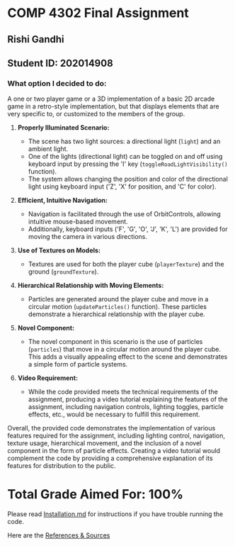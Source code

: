 # COMP 4302 Final Assignment

## Rishi Gandhi

## Student ID: 202014908

### What option I decided to do:
A one or two player game or a 3D implementation of a basic 2D arcade game in a retro-style implementation, but that displays elements that are very specific to, or customized to the members of the group.


1. **Properly Illuminated Scenario:**
   - The scene has two light sources: a directional light (`light`) and an ambient light.
   - One of the lights (directional light) can be toggled on and off using keyboard input by pressing the 'I' key (`toggleRoadLightVisibility()` function).
   - The system allows changing the position and color of the directional light using keyboard input ('Z', 'X' for position, and 'C' for color).

2. **Efficient, Intuitive Navigation:**
   - Navigation is facilitated through the use of OrbitControls, allowing intuitive mouse-based movement.
   - Additionally, keyboard inputs ('F', 'G', 'O', 'J', 'K', 'L') are provided for moving the camera in various directions.

3. **Use of Textures on Models:**
   - Textures are used for both the player cube (`playerTexture`) and the ground (`groundTexture`).

4. **Hierarchical Relationship with Moving Elements:**
   - Particles are generated around the player cube and move in a circular motion (`updateParticles()` function). These particles demonstrate a hierarchical relationship with the player cube.

5. **Novel Component:**
   - The novel component in this scenario is the use of particles (`particles`) that move in a circular motion around the player cube. This adds a visually appealing effect to the scene and demonstrates a simple form of particle systems.

6. **Video Requirement:**
   - While the code provided meets the technical requirements of the assignment, producing a video tutorial explaining the features of the assignment, including navigation controls, lighting toggles, particle effects, etc., would be necessary to fulfill this requirement.

Overall, the provided code demonstrates the implementation of various features required for the assignment, including lighting control, navigation, texture usage, hierarchical movement, and the inclusion of a novel component in the form of particle effects. Creating a video tutorial would complement the code by providing a comprehensive explanation of its features for distribution to the public.


# Total Grade Aimed For: 100%

Please read [Installation.md](https://github.com/iamrishigandhi/COMP-4302-Final-Assignment/blob/main/Installation.md) for instructions if you have trouble running the code.

Here are the [References & Sources](https://github.com/iamrishigandhi/COMP-4302-Final-Assignment/blob/main/References%20%26%20Sources.md)